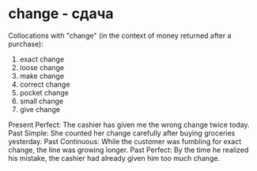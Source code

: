 # change - сдача

Collocations with "change" (in the context of money returned after a purchase):

1. exact change
2. loose change
3. make change
4. correct change
5. pocket change
6. small change
7. give change

Present Perfect: The cashier has given me the wrong change twice today.
Past Simple: She counted her change carefully after buying groceries yesterday.
Past Continuous: While the customer was fumbling for exact change, the line was growing longer.
Past Perfect: By the time he realized his mistake, the cashier had already given him too much change.